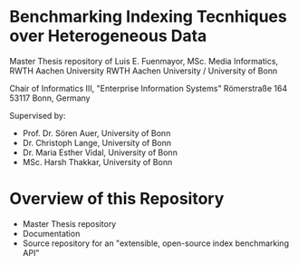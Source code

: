 # Benchmarking Indexing Tecnhiques over Heterogeneous Data

Master Thesis repository of Luis E. Fuenmayor, MSc. Media Informatics, RWTH Aachen University
RWTH Aachen University / University of Bonn

Chair of Informatics III, "Enterprise Information Systems"
Römerstraße 164
53117 Bonn, Germany


Supervised by:

- Prof. Dr. Sören Auer, University of Bonn
- Dr. Christoph Lange, University of Bonn
- Dr. Maria Esther Vidal, University of Bonn
- MSc. Harsh Thakkar, University of Bonn

# Overview of this Repository

- Master Thesis repository
- Documentation
- Source repository for an "extensible, open-source index benchmarking API"
